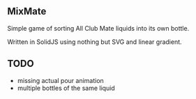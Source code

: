 ## MixMate
Simple game of sorting All Club Mate liquids into its own bottle.

Written in SolidJS using nothing but SVG and linear gradient.

## TODO
* missing actual pour animation
* multiple bottles of the same liquid